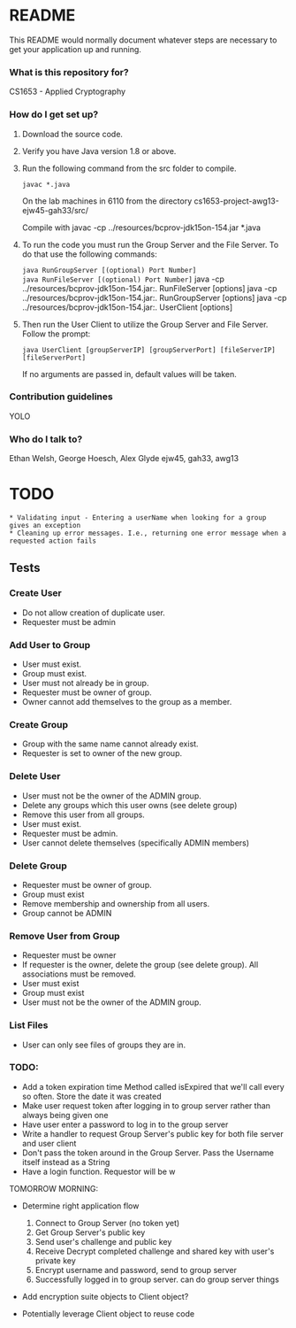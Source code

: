# README #

This README would normally document whatever steps are necessary to get your application up and running.

### What is this repository for? ###

CS1653 - Applied Cryptography

### How do I get set up? ###

1. Download the source code.
2. Verify you have Java version 1.8 or above.
3. Run the following command from the src folder to compile.

    ``` javac *.java ```

    On the lab machines in 6110 from the directory cs1653-project-awg13-ejw45-gah33/src/

	Compile with
	javac -cp ../resources/bcprov-jdk15on-154.jar *.java

4. To run the code you must run the Group Server and the File Server. To do that use the following commands:

    ``` java RunGroupServer [(optional) Port Number] ```  
    ``` java RunFileServer [(optional) Port Number] ```
	java -cp ../resources/bcprov-jdk15on-154.jar:. RunFileServer [options]
	java -cp ../resources/bcprov-jdk15on-154.jar:. RunGroupServer [options]
	java -cp ../resources/bcprov-jdk15on-154.jar:. UserClient [options]

5. Then run the User Client to utilize the Group Server and File Server. Follow the prompt:

    ``` java UserClient [groupServerIP] [groupServerPort] [fileServerIP] [fileServerPort] ```

    If no arguments are passed in, default values will be taken.

### Contribution guidelines ###

YOLO

### Who do I talk to? ###

Ethan Welsh, George Hoesch, Alex Glyde
ejw45, gah33, awg13

# TODO
    * Validating input - Entering a userName when looking for a group gives an exception
    * Cleaning up error messages. I.e., returning one error message when a requested action fails

## Tests

### Create User
- Do not allow creation of duplicate user.
- Requester must be admin

### Add User to Group
- User must exist.
- Group must exist.
- User must not already be in group.
- Requester must be owner of group.
- Owner cannot add themselves to the group as a member.

### Create Group
- Group with the same name cannot already exist.
- Requester is set to owner of the new group.

### Delete User
- User must not be the owner of the ADMIN group.
- Delete any groups which this user owns (see delete group)
- Remove this user from all groups.
- User must exist.
- Requester must be admin.
- User cannot delete themselves (specifically ADMIN members)

### Delete Group
- Requester must be owner of group.
- Group must exist
- Remove membership and ownership from all users.
- Group cannot be ADMIN

### Remove User from Group
- Requester must be owner
- If requester is the owner, delete the group (see delete group). All associations must be removed.
- User must exist
- Group must exist
- User must not be the owner of the ADMIN group.

### List Files
- User can only see files of groups they are in.

### TODO:
* Add a token expiration time
    Method called isExpired that we'll call every so often. Store the date it was created
* Make user request token after logging in to group server rather than always being given one
* Have user enter a password to log in to the group server
* Write a handler to request Group Server's public key for both file server and user client
* Don't pass the token around in the Group Server. Pass the Username itself instead as a String
* Have a login function. Requestor will be w

TOMORROW MORNING:
* Determine right application flow
    1. Connect to Group Server (no token yet)
    2. Get Group Server's public key
    3. Send user's challenge and public key
    4. Receive Decrypt completed challenge and shared key with user's private key
    5. Encrypt username and password, send to group server
    6. Successfully logged in to group server. can do group server things

* Add encryption suite objects to Client object?
* Potentially leverage Client object to reuse code
